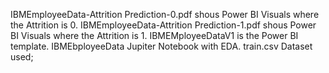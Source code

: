 IBMEmployeeData-Attrition Prediction-0.pdf shous Power BI Visuals where the Attrition is 0.
IBMEmployeeData-Attrition Prediction-1.pdf shous Power BI Visuals where the Attrition is 1.
IBMEMployeeDataV1 is the Power BI template.
IBMEbployeeData Jupiter Notebook with EDA.
train.csv Dataset used;

